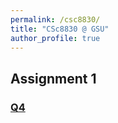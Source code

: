 ```yaml
---
permalink: /csc8830/
title: "CSc8830 @ GSU"
author_profile: true
---
```

## Assignment 1
### <a href="/misc/csc8830/1/4/index.html" target="_blank">Q4</a>